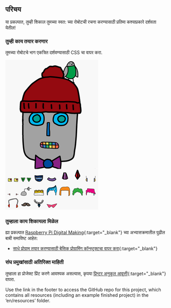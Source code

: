 ## परिचय

या प्रकल्पात, तुम्ही शिकाल तुमच्या स्वत: च्या रोबोटची रचना करण्यासाठी प्रतिमा कश्याप्रकारे दर्शवता येतील!

### तुम्ही काय तयार करणार

तुमच्या रोबोटचे भाग एकत्रित दर्शवण्यासाठी CSS चा वापर करा.

![screenshot](images/robot-final.png)

### तुम्हाला काय शिकायला मिळेल

ह्या प्रकल्पात [Raspberry Pi Digital Making](http://rpf.io/curriculum){:target="_blank"} च्या अभ्यासक्रमातील पुढील बाबी समाविष्ट आहेत:

+ [साधे प्रोग्राम तयार करण्यासाठी बेसिक प्रोग्रामिंग कॉन्स्ट्रक्टचा वापर करा](https://www.raspberrypi.org/curriculum/programming/creator){:target="_blank"}

### संघ प्रमुखांसाठी अतिरिक्त माहिती

तुम्हाला हा प्रोजेक्ट प्रिंट करणे आवश्यक असल्यास, कृपया [प्रिन्टर अनुकूल आवृत्ती](https://projects.raspberrypi.org/en/projects/build-a-robot/print){:target="_blank"} वापरा.

Use the link in the footer to access the GitHub repo for this project, which contains all resources (including an example finished project) in the ‘en/resources’ folder.